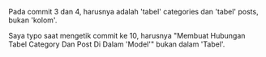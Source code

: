 Pada commit 3 dan 4, harusnya adalah 'tabel' categories dan 'tabel' posts, bukan 'kolom'.

Saya typo saat mengetik commit ke 10, harusnya "Membuat Hubungan Tabel Category Dan Post Di Dalam 'Model'" bukan dalam 'Tabel'.
